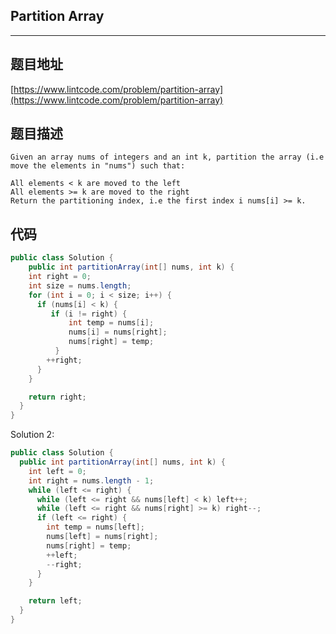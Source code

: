 ## Partition Array

----
## 题目地址

[https://www.lintcode.com/problem/partition-array](https://www.lintcode.com/problem/partition-array)

## 题目描述

```text
Given an array nums of integers and an int k, partition the array (i.e move the elements in "nums") such that:

All elements < k are moved to the left
All elements >= k are moved to the right
Return the partitioning index, i.e the first index i nums[i] >= k.
```

## 代码

```java
public class Solution {
    public int partitionArray(int[] nums, int k) {
    int right = 0;
    int size = nums.length;
    for (int i = 0; i < size; i++) {
      if (nums[i] < k) {
         if (i != right) {
             int temp = nums[i];
             nums[i] = nums[right];
             nums[right] = temp;
          }
        ++right;
      }
    }

    return right;
  }
}
```

Solution 2:

```java
public class Solution {
  public int partitionArray(int[] nums, int k) {
    int left = 0;
    int right = nums.length - 1;
    while (left <= right) {
      while (left <= right && nums[left] < k) left++;
      while (left <= right && nums[right] >= k) right--;
      if (left <= right) {
        int temp = nums[left];
        nums[left] = nums[right];
        nums[right] = temp;
        ++left;
        --right;
      }
    }

    return left;
  }
}
```

